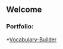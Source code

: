 ## Welcome


### Portfolio:

*<a href="https://github.com/Grivois/Vocabulary-Builder">Vocabulary-Builder</a>

